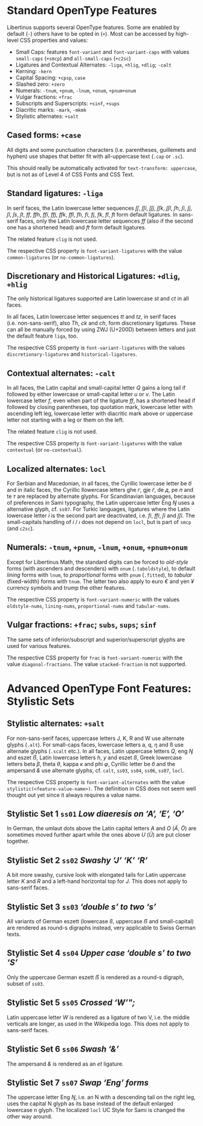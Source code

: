 # Standard OpenType Features

Libertinus supports several OpenType features.
Some are enabled by default (`-`) others have to be opted in (`+`).
Most can be accessed by high-level CSS properties and values:

-   Small Caps: features `font-variant` and `font-variant-caps` with values `small-caps` (`+smcp`) and `all-small-caps` (`+c2sc`)
-   Ligatures and Contextual Alternates: `-liga`, `+hlig`, `+dlig`; `-calt`
-   Kerning: `-kern`
-   Capital Spacing: `+cpsp`, `case`
-   Slashed zero: `+zero`
-   Numerals: `-tnum`, `+pnum`, `-lnum`, `+onum`, `+pnum+onum`
-   Vulgar fractions: `+frac`
-   Subscripts and Superscripts: `+sinf`, `+sups`
-   Diacritic marks: `-mark`, `-mkmk`
-   Stylistic alternates: `+salt`

## Cased forms: `+case`

All digits and some punctuation characters (i.e. parentheses, guillemets and hyphen) use shapes that better fit with all-uppercase text (`.cap` or `.sc`).

This should really be automatically activated for `text-transform: uppercase`, but is not as of Level 4 of CSS Fonts and CSS Text.

## Standard ligatures: `-liga`

In serif faces, the Latin lowercase letter sequences *ſſ*, *ſſi*, *ſſj*, *ſſk*, *ſſl*, *ſh*, *ſi*, *ſj*, *ſl*, *ſs*, *ſt*, *ff*, *ffh*, *ffi*, *ffj*, *ffk*, *ffl*, *fh*, *fi*, *fj*, *fk*, *fl*, *ft* form default ligatures.
In sans-serif faces, only the Latin lowercase letter sequences *ff* (also if the second one has a shortened head) and *ft* form default ligatures.

The related feature `clig` is not used.

The respective CSS property is `font-variant-ligatures` with the value `common-ligatures` (or `no-common-ligatures`).

## Discretionary and Historical Ligatures: `+dlig`, `+hlig`

The only historical ligatures supported are Latin lowercase *st* and *ct* in all faces.

In all faces, Latin lowercase letter sequences *tt* and *tz*, in serif faces (i.e. non-sans-serif), also *Th*, *ck* and *ch*, form discretionary ligatures.
These can all be manually forced by using ZWJ (U+200D) between letters and just the default feature `liga`, too.

The respective CSS property is `font-variant-ligatures` with the values `discretionary-ligatures` and `historical-ligatures`.

## Contextual alternates: `-calt`

In all faces, the Latin capital and small-capital letter *Q* gains a long tail if followed by either lowercase or small-capital letter *u* or *v*.
The Latin lowercase letter *f*, even when part of the ligature *ff*, has a shortened head if followed by closing parentheses, top quotation mark, lowercase letter with ascending left leg, lowercase letter with diacritic mark above or uppercase letter not starting with a leg or them on the left.

The related feature `clig` is not used.

The respective CSS property is `font-variant-ligatures` with the value `contextual` (or `no-contextual`).

## Localized alternates: `locl`

For Serbian and Macedonian, in all faces, the Cyrillic lowercase letter be *б* and in italic faces, the Cyrillic llowercase letters ghe *г*, gje *ѓ*, de *д*, pe *п* and te *т* are replaced by alternate glyphs.
For Scandinavian languages, because of preferences in Sami typography, the Latin uppercase letter Eng *Ŋ* uses a alternative glyph, cf. `ss07`.
For Turkic languages, ligatures where the Latin lowercase letter *i* is the second part are deactivated, i.e. *fi*, *ffi*, *ſi* and *ſſi*.
The small-capitals handling of *i* / *ı* does not depend on `locl`, but is part of `smcp` (and `c2sc`).

## Numerals: `-tnum`, `+pnum`, `-lnum`, `+onum`, `+pnum+onum`

Except for Libertinus Math, the standard digits can be forced to *old-style* forms (with ascenders and descenders) with `onum` (`.taboldstyle`), to default *lining* forms with `lnum`, to *proportional* forms with `pnum` (`.fitted`), to *tabular* (fixed-width) forms with `tnum`.
The latter two also apply to euro *€* and yen *¥* currency symbols and trump the other features.

The respective CSS property is `font-variant-numeric` with the values `oldstyle-nums`, `lining-nums`, `proportional-nums` and `tabular-nums`.

## Vulgar fractions: `+frac`; `subs`, `sups`; `sinf`

The same sets of inferior/subscript and superior/superscript glyphs are used for various features.

The respective CSS property for `frac` is `font-variant-numeric` with the value `diagonal-fractions`. The value `stacked-fraction` is not supported.

# Advanced OpenType Font Features: Stylistic Sets

## Stylistic alternates: `+salt`

For non-sans-serif faces, uppercase letters J, K, R and W use alternate glyphs (`.alt`).
For small-caps faces, lowercase letters a, q, ŋ and ß use alternate glyphs (`.scalt` etc.).
In all faces, Latin uppercase letters *Q*, eng *Ŋ* and eszet *ẞ*, Latin lowercase letters *h*, *y* and eszet *ß*, Greek lowercase letters beta *β*, theta *θ*, kappa *κ* and phi *φ*, Cyrillic letter be *б* and the ampersand *&* use alternate glyphs, cf. `calt`, `ss03`, `ss04`, `ss06`, `ss07`, `locl`.

The respective CSS property is `font-variant-alternates` with the value `stylistic(<feature-value-name>)`.
The definition in CSS does not seem well thought out yet since it always requires a value name.

## Stylistic Set 1 `ss01` *Low diaeresis on ‘A’, ‘E’, ‘O’*

In German, the umlaut dots above the Latin capital letters *A* and *O* (*Ä*, *Ö*) are sometimes moved further apart while the ones above *U* (*Ü*) are put closer together.

## Stylistic Set 2 `ss02` *Swashy ‘J’ ‘K’ ‘R’*

A bit more swashy, cursive look with elongated tails for Latin uppercase letter *K* and *R* and a left-hand horizontal top for *J*.
This does not apply to sans-serif faces.

## Stylistic Set 3 `ss03` *‘double s’ to two ‘s’*

All variants of German eszett (lowercase *ß*, uppercase *ẞ* and small-capital) are rendered as round-s digraphs instead, very applicable to Swiss German texts.

## Stylistic Set 4 `ss04` *Upper case ‘double s’ to two ‘S’*

Only the uppercase German eszett *ẞ* is rendered as a round-s digraph, subset of `ss03`.

## Stylistic Set 5 `ss05` *Crossed ‘W’";*

Latin uppercase letter *W* is rendered as a ligature of two V, i.e. the middle verticals are longer, as used in the Wikipedia logo.
This does not apply to sans-serif faces.

## Stylistic Set 6 `ss06` *Swash ‘&’*

The ampersand *&* is rendered as an *et* ligature.

## Stylistic Set 7 `ss07` *Swap ‘Eng’ forms*

The uppercase letter Eng *Ŋ*, i.e. an N with a descending tail on the right leg, uses the capital N glyph as its base instead of the default enlarged lowercase n glyph.
The localized `locl` UC Style for Sami is changed the other way around.
